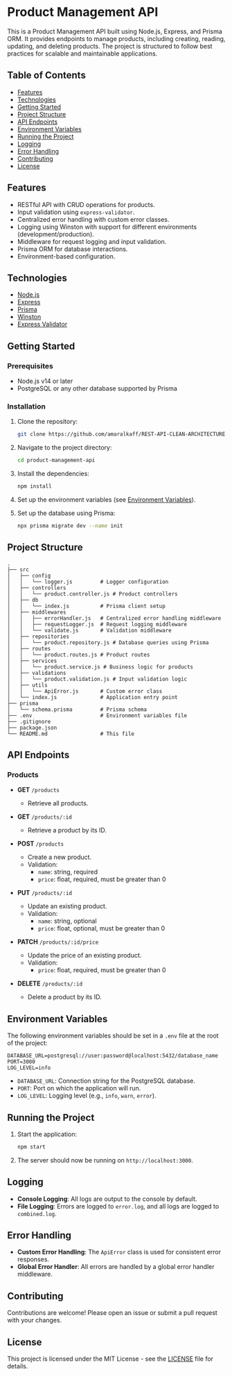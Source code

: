 # Product Management API

This is a Product Management API built using Node.js, Express, and Prisma ORM. It provides endpoints to manage products, including creating, reading, updating, and deleting products. The project is structured to follow best practices for scalable and maintainable applications.

## Table of Contents

- [Features](#features)
- [Technologies](#technologies)
- [Getting Started](#getting-started)
- [Project Structure](#project-structure)
- [API Endpoints](#api-endpoints)
- [Environment Variables](#environment-variables)
- [Running the Project](#running-the-project)
- [Logging](#logging)
- [Error Handling](#error-handling)
- [Contributing](#contributing)
- [License](#license)

## Features

- RESTful API with CRUD operations for products.
- Input validation using `express-validator`.
- Centralized error handling with custom error classes.
- Logging using Winston with support for different environments (development/production).
- Middleware for request logging and input validation.
- Prisma ORM for database interactions.
- Environment-based configuration.

## Technologies

- [Node.js](https://nodejs.org/)
- [Express](https://expressjs.com/)
- [Prisma](https://www.prisma.io/)
- [Winston](https://github.com/winstonjs/winston)
- [Express Validator](https://express-validator.github.io/docs/)

## Getting Started

### Prerequisites

- Node.js v14 or later
- PostgreSQL or any other database supported by Prisma

### Installation

1. Clone the repository:

   ```bash
   git clone https://github.com/amaralkaff/REST-API-CLEAN-ARCHITECTURE.git
   ```

2. Navigate to the project directory:

   ```bash
   cd product-management-api
   ```

3. Install the dependencies:

   ```bash
   npm install
   ```

4. Set up the environment variables (see [Environment Variables](#environment-variables)).

5. Set up the database using Prisma:

   ```bash
   npx prisma migrate dev --name init
   ```

## Project Structure

```plaintext
.
├── src
│   ├── config
│   │   └── logger.js         # Logger configuration
│   ├── controllers
│   │   └── product.controller.js # Product controllers
│   ├── db
│   │   └── index.js          # Prisma client setup
│   ├── middlewares
│   │   ├── errorHandler.js   # Centralized error handling middleware
│   │   ├── requestLogger.js  # Request logging middleware
│   │   └── validate.js       # Validation middleware
│   ├── repositories
│   │   └── product.repository.js # Database queries using Prisma
│   ├── routes
│   │   └── product.routes.js # Product routes
│   ├── services
│   │   └── product.service.js # Business logic for products
│   ├── validations
│   │   └── product.validation.js # Input validation logic
│   ├── utils
│   │   └── ApiError.js       # Custom error class
│   └── index.js              # Application entry point
├── prisma
│   └── schema.prisma         # Prisma schema
├── .env                      # Environment variables file
├── .gitignore
├── package.json
└── README.md                 # This file
```

## API Endpoints

### Products

- **GET** `/products`
  - Retrieve all products.

- **GET** `/products/:id`
  - Retrieve a product by its ID.

- **POST** `/products`
  - Create a new product.
  - Validation:
    - `name`: string, required
    - `price`: float, required, must be greater than 0

- **PUT** `/products/:id`
  - Update an existing product.
  - Validation:
    - `name`: string, optional
    - `price`: float, optional, must be greater than 0

- **PATCH** `/products/:id/price`
  - Update the price of an existing product.
  - Validation:
    - `price`: float, required, must be greater than 0

- **DELETE** `/products/:id`
  - Delete a product by its ID.

## Environment Variables

The following environment variables should be set in a `.env` file at the root of the project:

```plaintext
DATABASE_URL=postgresql://user:password@localhost:5432/database_name
PORT=3000
LOG_LEVEL=info
```

- `DATABASE_URL`: Connection string for the PostgreSQL database.
- `PORT`: Port on which the application will run.
- `LOG_LEVEL`: Logging level (e.g., `info`, `warn`, `error`).

## Running the Project

1. Start the application:

   ```bash
   npm start
   ```

2. The server should now be running on `http://localhost:3000`.

## Logging

- **Console Logging**: All logs are output to the console by default.
- **File Logging**: Errors are logged to `error.log`, and all logs are logged to `combined.log`.

## Error Handling

- **Custom Error Handling**: The `ApiError` class is used for consistent error responses.
- **Global Error Handler**: All errors are handled by a global error handler middleware.

## Contributing

Contributions are welcome! Please open an issue or submit a pull request with your changes.

## License

This project is licensed under the MIT License - see the [LICENSE](LICENSE) file for details.
